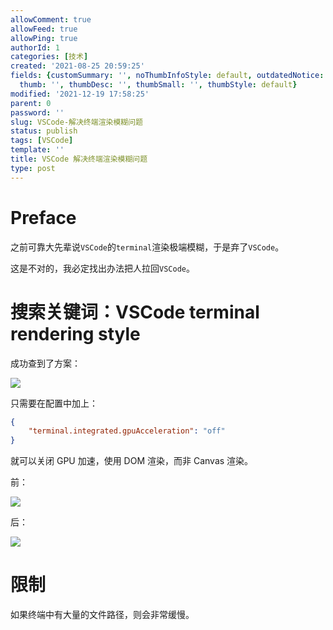 ```yaml
---
allowComment: true
allowFeed: true
allowPing: true
authorId: 1
categories: [技术]
created: '2021-08-25 20:59:25'
fields: {customSummary: '', noThumbInfoStyle: default, outdatedNotice: 'no', reprint: standard,
  thumb: '', thumbDesc: '', thumbSmall: '', thumbStyle: default}
modified: '2021-12-19 17:58:25'
parent: 0
password: ''
slug: VSCode-解决终端渲染模糊问题
status: publish
tags: [VSCode]
template: ''
title: VSCode 解决终端渲染模糊问题
type: post
---
```

# Preface

之前可靠大先辈说`VSCode`的`terminal`渲染极端模糊，于是弃了`VSCode`。

这是不对的，我必定找出办法把人拉回`VSCode`。

# 搜索关键词：VSCode terminal rendering style

成功查到了方案：

![](https://cdn.jsdelivr.net/gh/JeffersonQin/blog-asset@latest/usr/picgo/b955d25cdafe7488511dc465f3dafc4.png)

只需要在配置中加上：

```json
{
	"terminal.integrated.gpuAcceleration": "off"
}
```

就可以关闭 GPU 加速，使用 DOM 渲染，而非 Canvas 渲染。

前：

![](https://cdn.jsdelivr.net/gh/JeffersonQin/blog-asset@latest/usr/picgo/20210826125924.png)

后：

![](https://cdn.jsdelivr.net/gh/JeffersonQin/blog-asset@latest/usr/picgo/20210826130035.png)

# 限制

如果终端中有大量的文件路径，则会非常缓慢。
